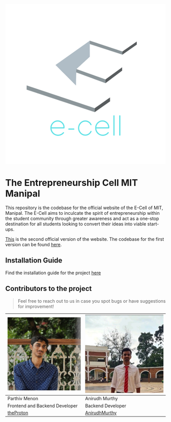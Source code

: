 ![](./extras/eCellLight.png)

# The Entrepreneurship Cell MIT Manipal

This repository is the codebase for the official website of the E-Cell of MIT, Manipal. The E-Cell aims to inculcate the spirit of entrepreneurship within the student community through greater awareness and act as a one-stop destination for all students looking to convert their ideas into viable start-ups.

[This](https://ecellmit.com) is the second official version of the website. The codebase for the first version can be found [here](https://github.com/Parthiv-M/e-cell-mit).

## Installation Guide

Find the installation guide for the project [here](https://github.com/Parthiv-M/ecellmit-v2/wiki)

## Contributors to the project

> Feel free to reach out to us in case you spot bugs or have suggestions for improvement!

| ![](./extras/parthiv.jpg) | ![](./extras/anirudh.jpeg)  |
|---|---|
| Parthiv Menon | Anirudh Murthy |
| Frontend and Backend Developer | Backend Developer |
| [theProton](https://github.com/Parthiv-M) | [AnirudhMurthy](https://github.com/itsani-cmd)





